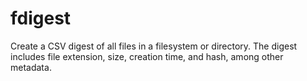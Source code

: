# fdigest
Create a CSV digest of all files in a filesystem or directory. The digest includes file extension, size, creation time, and hash, among other metadata.
